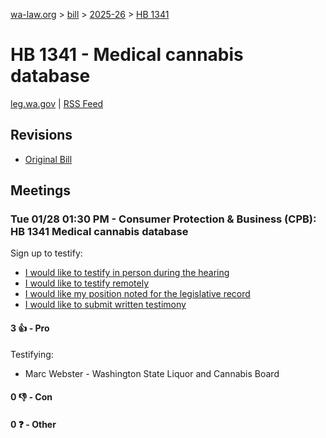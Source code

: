 [wa-law.org](/) > [bill](/bill/) > [2025-26](/bill/2025-26/) > [HB 1341](/bill/2025-26/hb/1341/)

# HB 1341 - Medical cannabis database
[leg.wa.gov](https://app.leg.wa.gov/billsummary?BillNumber=1341&Year=2025&Initiative=false) | [RSS Feed](./rss.xml)

## Revisions
* [Original Bill](1/)

## Meetings
### Tue 01/28 01:30 PM - Consumer Protection & Business (CPB): HB 1341 Medical cannabis database
Sign up to testify:
* [I would like to testify in person during the hearing](https://app.leg.wa.gov/csi/Testifier/Add?chamber=House&mId=32573&aId=162047&caId=25088&tId=1)
* [I would like to testify remotely](https://app.leg.wa.gov/csi/Testifier/Add?chamber=House&mId=32573&aId=162047&caId=25088&tId=2)
* [I would like my position noted for the legislative record](https://app.leg.wa.gov/csi/Testifier/Add?chamber=House&mId=32573&aId=162047&caId=25088&tId=3)
* [I would like to submit written testimony](https://app.leg.wa.gov/csi/Testifier/Add?chamber=House&mId=32573&aId=162047&caId=25088&tId=4)

#### 3 👍 - Pro
Testifying:
* Marc Webster - Washington State Liquor and Cannabis Board

#### 0 👎 - Con

#### 0 ❓ - Other
